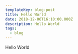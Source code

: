 ```yaml
---
templateKey: blog-post
title: Hello World
date: 2018-12-06T16:10:00.000Z
description: Hello World
tags:
  - blog
---
```

Hello World
